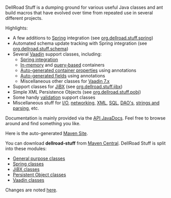 DellRoad Stuff is a dumping ground for various useful Java classes and ant build macros that have evolved over time from repeated use in several different projects.

Highlights:
  * A few additions to [Spring](http://www.springframework.org/) integration (see [org.dellroad.stuff.spring](http://archiecobbs.github.io/dellroad-stuff/site/apidocs/index.html?org/dellroad/stuff/spring/package-summary.html))
  * Automated schema update tracking with Spring integration (see [org.dellroad.stuff.schema](http://archiecobbs.github.io/dellroad-stuff/site/apidocs/index.html?org/dellroad/stuff/schema/package-summary.html))
  * Several [Vaadin](http://vaadin.com) support classes, including:
    * [Spring integration](http://archiecobbs.github.io/dellroad-stuff/site/apidocs/index.html?org/dellroad/stuff/vaadin7/SpringVaadinServlet.html)
    * [In-memory](http://archiecobbs.github.io/dellroad-stuff/site/apidocs/index.html?org/dellroad/stuff/vaadin7/AbstractSimpleContainer.html) and [query-based](http://archiecobbs.github.io/dellroad-stuff/site/apidocs/index.html?org/dellroad/stuff/vaadin7/AbstractQueryContainer.html) containers
    * [Auto-generated container properties](http://archiecobbs.github.io/dellroad-stuff/site/apidocs/index.html?org/dellroad/stuff/vaadin7/ProvidesProperty.html) using annotations
    * [Auto-generated fields](http://archiecobbs.github.io/dellroad-stuff/site/apidocs/index.html?org/dellroad/stuff/vaadin7/FieldBuilder.html) using annotations
    * Miscellaneous other classes for [Vaadin 7.x](http://archiecobbs.github.io/dellroad-stuff/site/apidocs/index.html?org/dellroad/stuff/vaadin7/package-summary.html)
  * Support classes for [JiBX](http://jibx.sourceforge.net/) (see [org.dellroad.stuff.jibx](http://archiecobbs.github.io/dellroad-stuff/site/apidocs/index.html?org/dellroad/stuff/jibx/package-summary.html))
  * Simple XML Persistence Objects (see [org.dellroad.stuff.pobj](http://archiecobbs.github.io/dellroad-stuff/site/apidocs/index.html?org/dellroad/stuff/pobj/package-summary.html))
  * Some handy [validation](http://archiecobbs.github.io/dellroad-stuff/site/apidocs/index.html?org/dellroad/stuff/validation/package-summary.html) support classes
  * Miscellaneous stuff for [I/O](http://archiecobbs.github.io/dellroad-stuff/site/apidocs/index.html?org/dellroad/stuff/io/package-summary.html), [networking](http://archiecobbs.github.io/dellroad-stuff/site/apidocs/index.html?org/dellroad/stuff/net/package-summary.html), [XML](http://archiecobbs.github.io/dellroad-stuff/site/apidocs/index.html?org/dellroad/stuff/xml/package-summary.html), [SQL](http://archiecobbs.github.io/dellroad-stuff/site/apidocs/index.html?org/dellroad/stuff/sql/package-summary.html), [DAO's](http://archiecobbs.github.io/dellroad-stuff/site/apidocs/index.html?org/dellroad/stuff/dao/package-summary.html), [strings and parsing](http://archiecobbs.github.io/dellroad-stuff/site/apidocs/index.html?org/dellroad/stuff/string/package-summary.html), etc.

Documentation is mainly provided via the [API JavaDocs](http://archiecobbs.github.io/dellroad-stuff/site/apidocs/index.html). Feel free to browse around and find something you like.

Here is the auto-generated [Maven Site](http://archiecobbs.github.io/dellroad-stuff/site/index.html).

You can download **dellroad-stuff** from [Maven Central](http://search.maven.org/#search|ga|1|g%3Aorg.dellroad%20AND%20a%3Adellroad-stuff*). DellRoad Stuff is split into these modules:

* [General purpose classes](http://archiecobbs.github.io/dellroad-stuff/site/apidocs/index.html)
* [Spring classes](http://archiecobbs.github.io/dellroad-stuff/site/apidocs/index.html?org/dellroad/stuff/spring/package-summary.html)
* [JiBX classes](http://archiecobbs.github.io/dellroad-stuff/site/apidocs/index.html?org/dellroad/stuff/jibx/package-summary.html)
* [Persistent Object classes](http://archiecobbs.github.io/dellroad-stuff/site/apidocs/index.html?org/dellroad/stuff/pobj/package-summary.html)
* [Vaadin classes](http://archiecobbs.github.io/dellroad-stuff/site/apidocs/index.html?org/dellroad/stuff/vaadin7/package-summary.html)

Changes are noted [here](https://github.com/archiecobbs/dellroad-stuff/blob/master/CHANGES.txt).
